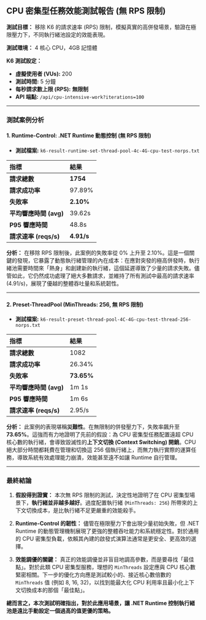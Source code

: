 ## CPU 密集型任務效能測試報告 (無 RPS 限制)

**測試目標：** 移除 K6 的請求速率 (RPS) 限制，模擬真實的高併發場景，驗證在極限壓力下，不同執行緒池設定的效能表現。

**測試環境：** 4 核心 CPU，4GB 記憶體

**K6 測試設定：**
*   **虛擬使用者 (VUs):** 200
*   **測試時間:** 5 分鐘
*   **每秒請求數上限 (RPS):** **無限制**
*   **API 端點:** `/api/cpu-intensive-work?iterations=100`

---

### 測試案例分析

#### 1. Runtime-Control: .NET Runtime 動態控制 (無 RPS 限制)
*   **測試檔案:** `k6-result-runtime-set-thread-pool-4c-4G-cpu-test-norps.txt`

| 指標 | 結果 |
| :--- | :--- |
| **請求總數** | **1754** |
| **請求成功率** | 97.89% |
| **失敗率** | **2.10%** |
| **平均響應時間 (avg)** | 39.62s |
| **P95 響應時間** | 48.8s |
| **請求速率 (reqs/s)** | **4.91/s** |

**分析：**
在移除 RPS 限制後，此案例的失敗率從 0% 上升至 2.10%。這是一個關鍵的發現，它暴露了動態執行緒管理的內在成本：在應對突發的極高併發時，執行緒池需要時間來「熱身」和創建新的執行緒，這個延遲導致了少量的請求失敗。儘管如此，它仍然成功處理了絕大多數請求，並維持了所有測試中最高的請求速率 (4.91/s)，展現了優越的整體吞吐量和系統韌性。

---

#### 2. Preset-ThreadPool (MinThreads: 256, 無 RPS 限制)
*   **測試檔案:** `k6-result-preset-thread-pool-4C-4G-cpu-test-thread-256-norps.txt`

| 指標 | 結果 |
| :--- | :--- |
| **請求總數** | 1082 |
| **請求成功率** | 26.34% |
| **失敗率** | **73.65%** |
| **平均響應時間 (avg)** | 1m 1s |
| **P95 響應時間** | 1m 6s |
| **請求速率 (reqs/s)** | 2.95/s |

**分析：**
此案例的表現堪稱**災難性**。在無限制的併發壓力下，失敗率飆升至 **73.65%**。這強而有力地證明了先前的假設：為 CPU 密集型任務配置遠超 CPU 核心數的執行緒，會導致毀滅性的**上下文切換 (Context Switching) 開銷**。CPU 絕大部分時間都耗費在管理和切換這 256 個執行緒上，而無力執行實際的運算任務，導致系統有效處理能力崩潰，效能甚至遠不如讓 Runtime 自行管理。

---

### 最終結論

1.  **假設得到證實：** 本次無 RPS 限制的測試，決定性地證明了在 CPU 密集型場景下，**執行緒並非越多越好**。過度配置執行緒 (`MinThreads: 256`) 所帶來的上下文切換成本，是比執行緒不足更嚴重的效能殺手。

2.  **Runtime-Control 的韌性：** 儘管在極限壓力下會出現少量初始失敗，但 .NET Runtime 的動態管理機制展現了更強的整體吞吐能力和系統穩定性。對於通用的 CPU 密集型負載，依賴其內建的啟發式演算法通常是更安全、更高效的選擇。

3.  **效能調優的關鍵：** 真正的效能調優並非盲目地調高參數，而是要尋找「最佳點」。對於此類 CPU 密集型服務，理想的 `MinThreads` 設定應與 CPU 核心數緊密相關。下一步的優化方向應是測試較小的、接近核心數倍數的 `MinThreads` 值 (例如 8, 16, 32)，以找到能最大化 CPU 利用率且最小化上下文切換成本的那個「最佳點」。

**總而言之，本次測試明確指出，對於此應用場景，讓 .NET Runtime 控制執行緒池是遠比手動設定一個過高的值更優的策略。**
